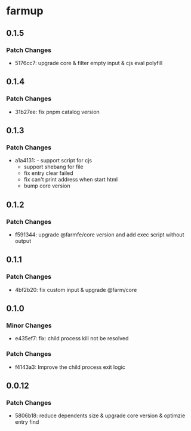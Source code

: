# farmup

## 0.1.5

### Patch Changes

- 5176cc7: upgrade core & filter empty input & cjs eval polyfill

## 0.1.4

### Patch Changes

- 31b27ee: fix pnpm catalog version

## 0.1.3

### Patch Changes

- a1a4131: - support script for cjs
  - support shebang for file
  - fix entry clear failed
  - fix can't print address when start html
  - bump core version

## 0.1.2

### Patch Changes

- f591344: upgrade @farmfe/core version and add exec script without output

## 0.1.1

### Patch Changes

- 4bf2b20: fix custom input & upgrade @farm/core

## 0.1.0

### Minor Changes

- e435ef7: fix: child process kill not be resolved

### Patch Changes

- f4143a3: Improve the child process exit logic

## 0.0.12

### Patch Changes

- 5806b18: reduce dependents size & upgrade core version & optimzie entry find
